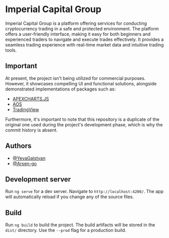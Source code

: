 
# Imperial Capital Group

Imperial Capital Group is a platform offering services for conducting cryptocurrency trading in a safe and protected environment. The platform offers a user-friendly interface, making it easy for both beginners and experienced traders to navigate and execute trades effectively. It provides a seamless trading experience with real-time market data and intuitive trading tools.

## Important

At present, the project isn't being utilized for commercial purposes. However, it showcases compelling UI and functional solutions, alongside demonstrated implementations of packages such as: 
- [APEXCHARTS.JS](https://apexcharts.com/)
- [AOS](https://michalsnik.github.io/aos/)
- [TradingView](https://www.tradingview.com/)

Furthermore, it's important to note that this repository is a duplicate of the original one used during the project's development phase, which is why the commit history is absent.


## Authors

- [@YevaGalstyan](https://github.com/YevaGalstyan)
- [@Arsen-go](https://github.com/Arsen-go)



## Development server

Run `ng serve` for a dev server. Navigate to `http://localhost:4200/`. The app will automatically reload if you change any of the source files.

## Build

Run `ng build` to build the project. The build artifacts will be stored in the `dist/` directory. Use the `--prod` flag for a production build.


